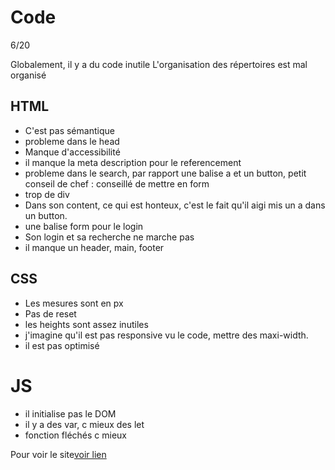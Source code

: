 # Code

6/20

Globalement, il y a du code inutile
L'organisation des répertoires est mal organisé 


## HTML

- C'est pas sémantique
- probleme dans le head
- Manque d'accessibilité
- il manque la meta description pour le referencement 
- probleme dans le search, par rapport une balise a et un button, petit conseil de chef : conseillé de mettre en form
- trop de div
- Dans son content, ce qui est honteux, c'est le fait qu'il aigi mis un a dans un button.
- une balise form pour le login
- Son login et sa recherche ne marche pas
- il manque un header, main, footer

## CSS

- Les mesures sont en px
- Pas de reset
- les heights sont assez inutiles
- j'imagine qu'il est pas responsive vu le code, mettre des maxi-width.
- il est pas optimisé 
	

# JS

- il initialise pas le DOM
- il y a des var, c mieux des let
- fonction fléchés c mieux


Pour voir le site[voir lien](https://phildaiguille.github.io/TP_Correction/index.html)